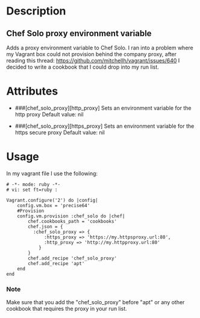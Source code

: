 # Description
## Chef Solo proxy environment variable
Adds a proxy environment variable to Chef Solo. I ran into a problem where my Vagrant box could not provision behind the company proxy, after reading this thread: https://github.com/mitchellh/vagrant/issues/640 I decided to write a cookbook that I could drop into my run list.

# Attributes
 * ###[chef_solo_proxy][http_proxy]
    Sets an environment variable for the http proxy
    Default value: nil

 * ###[chef_solo_proxy][https_proxy]
    Sets an environment variable for the https secure proxy
    Default value: nil

# Usage
In my vagrant file I use the following:

```
# -*- mode: ruby -*-
# vi: set ft=ruby :

Vagrant.configure('2') do |config|
    config.vm.box = 'precise64'
    #Provision
    config.vm.provision :chef_solo do |chef|
        chef.cookbooks_path = 'cookbooks'
        chef.json = {
          :chef_solo_proxy => {
              :https_proxy => 'https://my.httpsproxy.url:80',
              :http_proxy => 'http://my.httpproxy.url:80'
            }
        }
        chef.add_recipe 'chef_solo_proxy'
        chef.add_recipe 'apt'
    end
end
```

### Note
Make sure that you add the "chef_solo_proxy" before "apt" or any other cookbook that requires the proxy in your run list.
